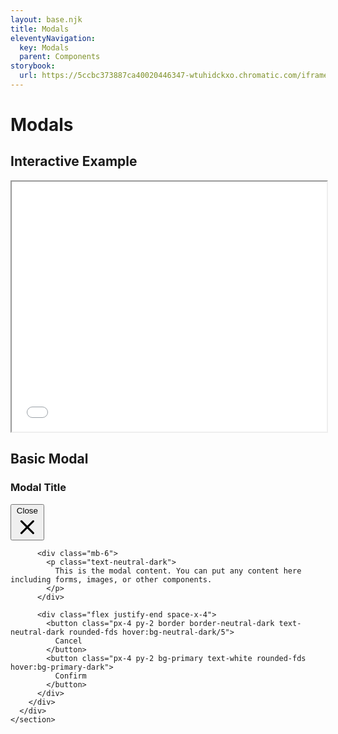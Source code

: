 ```yaml
---
layout: base.njk
title: Modals
eleventyNavigation:
  key: Modals
  parent: Components
storybook:
  url: https://5ccbc373887ca40020446347-wtuhidckxo.chromatic.com/iframe.html?id=modal--default&viewMode=story
---
```


<div class="max-w-7xl mx-auto px-4 sm:px-6 lg:px-8 py-12">
  <h1 class="text-3xl font-bold text-primary mb-8">Modals</h1>
  
  <!-- Storybook Example -->
  <section class="mb-12">
    <h2 class="text-2xl font-semibold text-primary mb-4">Interactive Example</h2>
    <div class="w-full bg-white rounded-fds shadow-sm p-4">
      <iframe
        src="{{ storybook.url }}&shortcuts=false&singleStory=true"
        width="100%"
        height="400"
        class="border-0 rounded-fds"
        title="Modal Component Example"
      ></iframe>
    </div>
  </section>
  
  <div class="space-y-12">
    <!-- Basic Modal -->
    <section>
      <h2 class="text-2xl font-semibold text-primary mb-4">Basic Modal</h2>
      <div class="relative">
        <div class="fixed inset-0 bg-black bg-opacity-50"></div>
        <div class="relative bg-white rounded-fds max-w-lg mx-auto mt-8 p-6">
          <div class="mb-4">
            <h3 class="text-lg font-semibold text-primary">Modal Title</h3>
            <button class="absolute top-4 right-4 text-neutral-dark hover:text-primary">
              <span class="sr-only">Close</span>
              <svg class="h-6 w-6" fill="none" viewBox="0 0 24 24" stroke="currentColor">
                <path stroke-linecap="round" stroke-linejoin="round" stroke-width="2" d="M6 18L18 6M6 6l12 12" />
              </svg>
            </button>
          </div>
          
          <div class="mb-6">
            <p class="text-neutral-dark">
              This is the modal content. You can put any content here including forms, images, or other components.
            </p>
          </div>
          
          <div class="flex justify-end space-x-4">
            <button class="px-4 py-2 border border-neutral-dark text-neutral-dark rounded-fds hover:bg-neutral-dark/5">
              Cancel
            </button>
            <button class="px-4 py-2 bg-primary text-white rounded-fds hover:bg-primary-dark">
              Confirm
            </button>
          </div>
        </div>
      </div>
    </section>
  </div>
</div>
